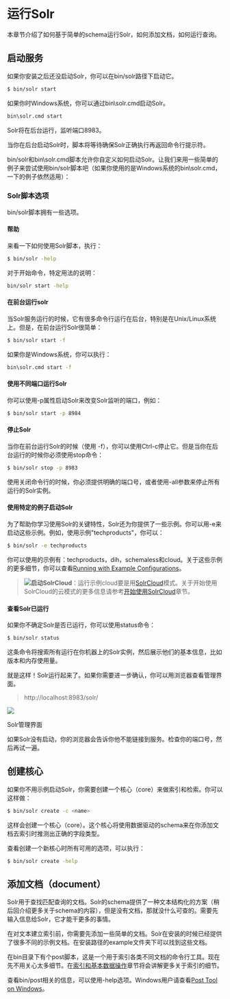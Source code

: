 # 运行Solr
本章节介绍了如何基于简单的schema运行Solr，如何添加文档，如何运行查询。
## 启动服务
如果你安装之后还没启动Solr，你可以在bin/solr路径下启动它。
```Bash
$ bin/solr start
```
如果你时Windows系统，你可以通过bin\solr.cmd启动Solr。
```Bash
bin\solr.cmd start
```
Solr将在后台运行，监听端口8983。

当你在后台启动Solr时，脚本将等待确保Solr正确执行再返回命令行提示符。

bin/solr和bin\solr.cmd脚本允许你自定义如何启动Solr。让我们来用一些简单的例子来尝试使用bin/solr脚本吧（如果你使用的是Windows系统的bin\solr.cmd，一下的例子依然适用）：

### Solr脚本选项
bin/solr脚本拥有一些选项。
#### 帮助
来看一下如何使用Solr脚本，执行：
```Bash
$ bin/solr -help
```
对于开始命令，特定用法的说明：
```Bash
bin/solr start -help
```
#### 在前台运行solr
当Solr服务运行的时候，它有很多命令行运行在后台，特别是在Unix/Linux系统上。但是，在前台运行Solr很简单：
```Bash
$ bin/solr start -f
```
如果你是Windows系统，你可以执行：
```Bash
bin\solr.cmd start -f
```
#### 使用不同端口运行Solr
你可以使用-p属性启动Solr来改变Solr监听的端口，例如：
```Bash
$ bin/solr start -p 8984
```
#### 停止Solr
当你在前台运行Solr的时候（使用 -f），你可以使用Ctrl-c停止它。但是当你在后台运行的时候你必须使用stop命令：
```Bash
$ bin/solr stop -p 8983
```
使用关闭命令行的时候，你必须提供明确的端口号，或者使用-all参数来停止所有运行的Solr实例。 
#### 使用特定的例子启动Solr
为了帮助你学习使用Solr的关键特性，Solr还为你提供了一些示例。你可以用-e来启动这些示例。例如，使用示例"techproducts"，你可以：
```Bash
$ bin/solr -e techproducts
```
你可以使用的示例有：techproducts，dih，schemaless和cloud。关于这些示例的更多细节，你可以查看[Running with Example Configurations](https://cwiki.apache.org/confluence/display/solr/Solr+Control+Script+Reference#SolrControlScriptReference-RunningwithExampleConfigurations)。

>![](../img/info-img.png)**启动SolrCloud**：运行示例cloud要是用[SolrCloud]()模式。关于开始使用SolrCloud的云模式的更多信息请参考[开始使用SolrCloud]()章节。

#### 查看Solr已运行
如果你不确定Solr是否已运行，你可以使用status命令：
```Bash
$ bin/solr status
```
这条命令将搜索所有运行在你机器上的Solr实例，然后展示他们的基本信息，比如版本和内存使用量。

就是这样！Solr运行起来了。如果你需要进一步确认，你可以用浏览器查看管理界面。
>http://localhost:8983/solr/

![](../img/01-1-0.png)

Solr管理界面

如果Solr没有启动，你的浏览器会告诉你他不能链接到服务。检查你的端口号，然后再试一遍。

## 创建核心
如果你不用示例启动Solr，你需要创建一个核心（core）来做索引和检索。你可以这样做：
```Bash
$ bin/solr create -c <name>
```
这样会创建一个核心（core）。这个核心将使用数据驱动的schema来在你添加文档去索引时推测出正确的字段类型。

查看创建一个新核心时所有可用的选项，可以执行：
```Bash
$ bin/solr create -help
```
## 添加文档（document）
Solr用于查找匹配查询的文档。Solr的schema提供了一种文本结构化的方案（稍后回介绍更多关于schema的内容），但是没有文档，那就没什么可查的。需要先输入信息给Solr，它才能干更多的事情。

在对文本建立索引前，你需要先添加一些简单的文档。Solr在安装的时候已经提供了很多不同的示例文档。在安装路径的example文件夹下可以找到这些文档。

在bin目录下有个post脚本，这是一个用于索引各类不同文档的命令行工具。现在先不用关心太多细节。在[索引和基本数据操作]()章节将会讲解更多关于索引的细节。

查看bin/post相关的信息，可以使用-help选项。Windows用户请查看[Post Tool on Windows](https://cwiki.apache.org/confluence/display/solr/Post+Tool#PostTool-WindowsSupport)。
